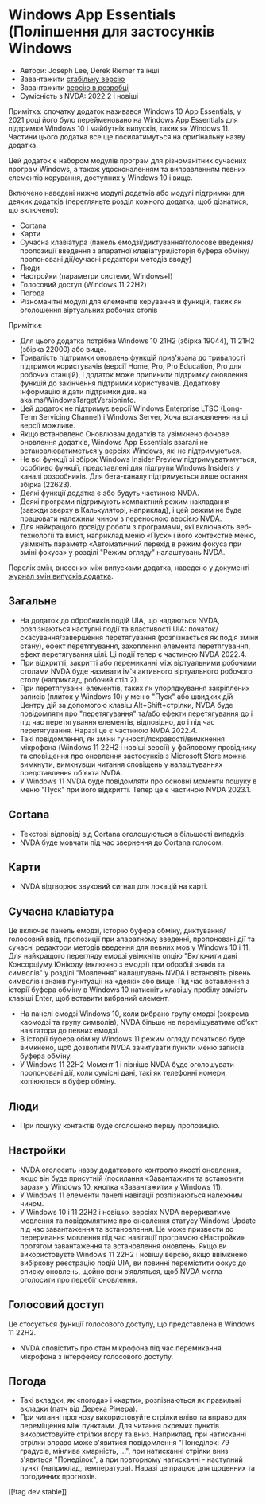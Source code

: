 # Windows App Essentials (Поліпшення для застосунків Windows #

* Автори: Joseph Lee, Derek Riemer та інші
* Завантажити [стабільну версію][1]
* Завантажити [версію в розробці][2]
* Сумісність з NVDA: 2022.2 і новіші

Примітка: спочатку додаток називався Windows 10 App Essentials, у 2021 році
його було перейменовано на Windows App Essentials для підтримки Windows 10 і
майбутніх випусків, таких як Windows 11. Частини цього додатка все ще
посилатимуться на оригінальну назву додатка.

Цей додаток є набором модулів програм для різноманітних сучасних програм
Windows, а також удосконаленням та виправленням певних елементів керування,
доступних у Windows 10 і вище.

Включено наведені нижче модулі додатків або модулі підтримки для деяких
додатків (перегляньте розділ кожного додатка, щоб дізнатися, що включено):

* Cortana
* Карти
* Сучасна клавіатура (панель емодзі/диктування/голосове введення/пропозиції
  введення з апаратної клавіатури/історія буфера обміну/пропоновані
  дії/сучасні редактори методів вводу)
* Люди
* Настройки (параметри системи, Windows+I)
* Голосовий доступ (Windows 11 22H2)
* Погода
* Різноманітні модулі для елементів керування й функцій, таких як оголошення
  віртуальних робочих столів

Примітки:

* Для цього додатка потрібна Windows 10 21H2 (збірка 19044), 11 21H2 (збірка
  22000) або вище.
* Тривалість підтримки оновлень функцій прив'язана до тривалості підтримки
  користувачів (версії Home, Pro, Pro Education, Pro для робочих станцій), і
  додаток може припинити підтримку оновлення функцій до закінчення підтримки
  користувачів. Додаткову інформацію й дати підтримки див. на
  aka.ms/WindowsTargetVersioninfo.
* Цей додаток не підтримує версії Windows Enterprise LTSC (Long-Term
  Servicing Channel) і Windows Server, Хоча встановлення на ці версії
  можливе.
* Якщо встановлено Оновлювач додатків та увімкнено фонове оновлення
  додатків, Windows App Essentials взагалі не встановлюватиметься у версіях
  Windows, які не підтримуються.
* Не всі функції зі збірок Windows Insider Preview підтримуватимуться,
  особливо функції, представлені для підгрупи Windows Insiders у каналі
  розробників. Для бета-каналу підтримується лише остання збірка (22623).
* Деякі функції додатка є або будуть частиною NVDA.
* Деякі програми підтримують компактний режим накладання (завжди зверху в
  Калькуляторі, наприклад), і цей режим не буде працювати належним чином з
  переносною версією NVDA.
* Для найкращого досвіду роботи з програмами, які включають веб-технології
  та вміст, наприклад меню «Пуск» і його контекстне меню, увімкніть параметр
  «Автоматичний перехід в режим фокуса при зміні фокуса» у розділі "Режим
  огляду" налаштувань NVDA.

Перелік змін, внесених між випусками додатка, наведено у документі [журнал
змін випусків додатка][3].

## Загальне

* На додаток до обробників подій UIA, що надаються NVDA, розпізнаються
  наступні події та властивості UIA: початок/скасування/завершення
  перетягування (розпізнається як подія зміни стану), ефект перетягування,
  захоплення елемента перетягування, ефект перетягування цілі. Ці події
  тепер є частиною NVDA 2022.4.
* При відкритті, закритті або перемиканні між віртуальними робочими столами
  NVDA буде називати ім'я активного віртуального робочого столу (наприклад,
  робочий стіл 2).
* При перетягуванні елементів, таких як упорядкування закріплених записів
  (плиток у Windows 10) у меню "Пуск" або швидких дій Центру дій за
  допомогою клавіш Alt+Shift+стрілки, NVDA буде повідомляти про
  "перетягування" та/або ефекти перетягування до і під час перетягування
  елементів, відповідно, до і під час перетягування. Наразі це є частиною
  NVDA 2022.4.
* Такі повідомлення, як зміни гучності/яскравості/вимкнення мікрофона
  (Windows 11 22H2 і новіші версії) у файловому провіднику та сповіщення про
  оновлення застосунків з Microsoft Store можна вимкнути, вимкнувши читання
  сповіщень у налаштуваннях представлення об'єкта NVDA.
* У Windows 11 NVDA буде повідомляти про основні моменти пошуку в меню
  "Пуск" при його відкритті. Тепер це є частиною NVDA 2023.1.

## Cortana

* Текстові відповіді від Cortana оголошуються в більшості випадків.
* NVDA буде мовчати під час звернення до Cortana голосом.

## Карти

* NVDA відтворює звуковий сигнал для локацій на карті.

## Сучасна клавіатура

Це включає панель емодзі, історію буфера обміну, диктування/голосовий ввід,
пропозиції при апаратному введенні, пропоновані дії та сучасні редактори
методів введення для певних мов у Windows 10 і 11. Для найкращого перегляду
емодзі увімкніть опцію "Включити дані Консорціуму Юнікоду (включно з емодзі)
при обробці знаків та символів" у розділі "Мовлення" налаштувань NVDA і
встановіть рівень символів і знаків пунктуації на «деякі» або вище. Під час
вставлення з історії буфера обміну в Windows 10 натисніть клавішу пробілу
замість клавіші Enter, щоб вставити вибраний елемент.

* На панелі емодзі Windows 10, коли вибрано групу емодзі (зокрема каомодзі
  та групу символів), NVDA більше не переміщуватиме об’єкт навігатора до
  певних емодзі.
* В історії буфера обміну Windows 11 режим огляду початково буде вимкнено,
  щоб дозволити NVDA зачитувати пункти меню записів буфера обміну.
* У Windows 11 22H2 Момент 1 і пізніше NVDA буде оголошувати пропоновані
  дії, коли сумісні дані, такі як телефонні номери, копіюються в буфер
  обміну.

## Люди

* При пошуку контактів буде оголошено першу пропозицію.

## Настройки

* NVDA оголосить назву додаткового контролю якості оновлення, якщо він буде
  присутній (посилання «Завантажити та встановити зараз» у Windows 10,
  кнопка «Завантажити» у Windows 11).
* У Windows 11 елементи панелі навігації розпізнаються належним чином.
* У Windows 10 і 11 22H2 і новіших версіях NVDA перериватиме мовлення та
  повідомлятиме про оновлення статусу Windows Update під час завантаження та
  встановлення. Це може призвести до переривання мовлення під час навігації
  програмою «Настройки» протягом завантаження та встановлення оновлень. Якщо
  ви використовуєте Windows 11 22H2 і новішу версію, якщо ввімкнено
  вибіркову реєстрацію подій UIA, ви повинні перемістити фокус до списку
  оновлень, щойно вони з’являться, щоб NVDA могла оголосити про перебіг
  оновлення.

## Голосовий доступ

Це стосується функції голосового доступу, що представлена в Windows 11 22H2.

* NVDA сповістить про стан мікрофона під час перемикання мікрофона з
  інтерфейсу голосового доступу.

## Погода

* Такі вкладки, як «погода» і «карти», розпізнаються як правильні вкладки
  (патч від Дерека Рімера).
* При читанні прогнозу використовуйте стрілки вліво та вправо для
  переміщення між пунктами. Для читання окремих пунктів використовуйте
  стрілки вгору та вниз. Наприклад, при натисканні стрілки вправо може
  з'явитися повідомлення "Понеділок: 79 градусів, мінлива хмарність, ...",
  при натисканні стрілки вниз з'явиться "Понеділок", а при повторному
  натисканні - наступний пункт (наприклад, температура). Наразі це працює
  для щоденних та погодинних прогнозів.

[[!tag dev stable]]

[1]: https://addons.nvda-project.org/files/get.php?file=w10

[2]: https://addons.nvda-project.org/files/get.php?file=w10-dev

[3]: https://github.com/josephsl/wintenapps/wiki/w10changelog
